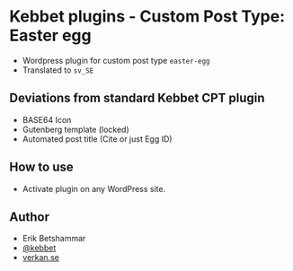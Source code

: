 # Kebbet plugins - Custom Post Type: Easter egg
- Wordpress plugin for custom post type `easter-egg`
- Translated to `sv_SE`

## Deviations from standard Kebbet CPT plugin
- BASE64 Icon
- Gutenberg template (locked)
- Automated post title (Cite or just Egg ID)

## How to use
- Activate plugin on any WordPress site.

## Author
- Erik Betshammar
- [@kebbet](https://github.com/kebbet)
- [verkan.se](https://verkan.se)